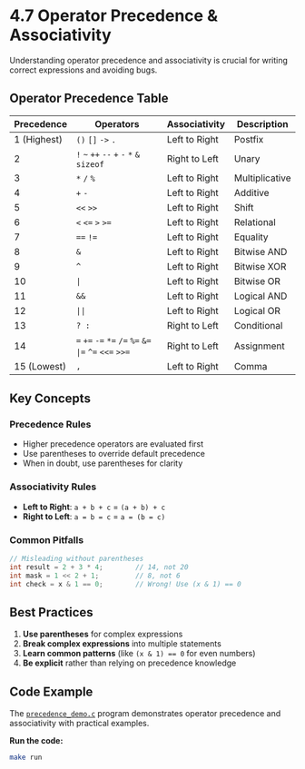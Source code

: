 # 4.7 Operator Precedence & Associativity

Understanding operator precedence and associativity is crucial for writing correct expressions and avoiding bugs.

## Operator Precedence Table

| Precedence | Operators | Associativity | Description |
|------------|-----------|---------------|-------------|
| 1 (Highest) | `()` `[]` `->` `.` | Left to Right | Postfix |
| 2 | `!` `~` `++` `--` `+` `-` `*` `&` `sizeof` | Right to Left | Unary |
| 3 | `*` `/` `%` | Left to Right | Multiplicative |
| 4 | `+` `-` | Left to Right | Additive |
| 5 | `<<` `>>` | Left to Right | Shift |
| 6 | `<` `<=` `>` `>=` | Left to Right | Relational |
| 7 | `==` `!=` | Left to Right | Equality |
| 8 | `&` | Left to Right | Bitwise AND |
| 9 | `^` | Left to Right | Bitwise XOR |
| 10 | `\|` | Left to Right | Bitwise OR |
| 11 | `&&` | Left to Right | Logical AND |
| 12 | `\|\|` | Left to Right | Logical OR |
| 13 | `? :` | Right to Left | Conditional |
| 14 | `=` `+=` `-=` `*=` `/=` `%=` `&=` `\|=` `^=` `<<=` `>>=` | Right to Left | Assignment |
| 15 (Lowest) | `,` | Left to Right | Comma |

## Key Concepts

### Precedence Rules
- Higher precedence operators are evaluated first
- Use parentheses to override default precedence
- When in doubt, use parentheses for clarity

### Associativity Rules
- **Left to Right**: `a + b + c` = `(a + b) + c`
- **Right to Left**: `a = b = c` = `a = (b = c)`

### Common Pitfalls
```c
// Misleading without parentheses
int result = 2 + 3 * 4;        // 14, not 20
int mask = 1 << 2 + 1;         // 8, not 6
int check = x & 1 == 0;        // Wrong! Use (x & 1) == 0
```

## Best Practices

1. **Use parentheses** for complex expressions
2. **Break complex expressions** into multiple statements
3. **Learn common patterns** (like `(x & 1) == 0` for even numbers)
4. **Be explicit** rather than relying on precedence knowledge

## Code Example

The [`precedence_demo.c`](precedence_demo.c) program demonstrates operator precedence and associativity with practical examples.

**Run the code:**
```bash
make run
```
